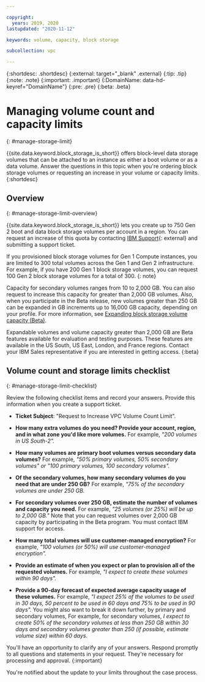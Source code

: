 ```yaml
---

copyright:
  years: 2019, 2020
lastupdated: "2020-11-12"

keywords: volume, capacity, block storage

subcollection: vpc

---
```


{:shortdesc: .shortdesc}
{:external: target="_blank" .external}
{:tip: .tip}
{:note: .note}
{:important: .important}
{:DomainName: data-hd-keyref="DomainName"}
{:pre: .pre}
{:beta: .beta}

# Managing volume count and capacity limits
{: #manage-storage-limit}

{{site.data.keyword.block_storage_is_short}} offers block-level data storage volumes that can be attached to an instance as either a boot volume or as a data volume. Answer the questions in this topic when you're ordering block storage volumes or requesting an increase in your volume or capacity limits.
{:shortdesc}

## Overview
{: #manage-storage-limit-overview}

{{site.data.keyword.block_storage_is_short}} lets you create up to 750 Gen 2 boot and data block storage volumes per account in a region. You can request an increase of this quota by contacting [IBM Support](https://{DomainName}/unifiedsupport/cases/add){: external} and submitting a support ticket.

If you provisioned block storage volumes for Gen 1 Compute instances, you are limited to 300 total volumes across the Gen 1 and Gen 2 infrastructure. For example, if you have 200 Gen 1 block storage volumes, you can request 100 Gen 2 block storage volumes for a total of 300.
{: note}

Capacity for secondary volumes ranges from 10 to 2,000 GB. You can also request to increase this capacity for greater than 2,000 GB volumes. Also, when you participate in the Beta release, new volumes greater than 250 GB can be expanded in GB increments up to 16,000 GB capacity, depending on your profile. For more information, see [Expanding block storage volume capacity (Beta)](/docs/vpc?topic=vpc-expanding-block-storage-volumes).

Expandable volumes and volume capacity greater than 2,000 GB are Beta features available for evaluation and testing purposes. These features are available in the US South, US East, London, and France regions. Contact your IBM Sales representative if you are interested in getting access.
{:beta}

## Volume count and storage limits checklist
{: #manage-storage-limit-checklist}

Review the following checklist items and record your answers. Provide this information when you create a support ticket.

- **Ticket Subject**: "Request to Increase VPC Volume Count Limit".

- **How many extra volumes do you need? Provide your account, region, and in what zone you'd like more volumes.**
  For example, *"200 volumes in US South-2".*

- **How many volumes are primary boot volumes versus secondary data volumes?**
  For example, *"50% primary volumes, 50% secondary volumes" or "100 primary volumes, 100 secondary volumes".*

- **Of the secondary volumes, how many secondary volumes do you need that are under 250 GB?**
  For example, *"75% of the secondary volumes are under 250 GB.*

- **For secondary volumes over 250 GB, estimate the number of volumes and capacity you need.**
  For example, *"25 volumes (or 25%) will be up to 2,000 GB."* Note that you can request volumes over 2,000 GB capacity by participating in the Beta program. You must contact IBM support for access.

- **How many total volumes will use customer-managed encryption?**
  For example, *"100 volumes (or 50%) will use customer-managed encryption".*

- **Provide an estimate of when you expect or plan to provision all of the requested volumes.**
  For example, *"I expect to create these volumes within 90 days".*

- **Provide a 90-day forecast of expected average capacity usage of these volumes.**
  For example, *"I expect 25% of the volumes to be used in 30 days, 50 percent to be used in 60 days and 75% to be used in 90 days".* You might also want to break it down further, by primary and secondary volumes, For example, for secondary volumes, *I expect to create 50% of the secondary volumes at less than 250 GB within 30 days and secondary volumes greater than 250 (if possible, estimate volume size) within 60 days*.

You'll have an opportunity to clarify any of your answers. Respond promptly to all questions and statements in your request. They're necessary for processing and approval.
{:important}

You're notified about the update to your limits throughout the case process.
